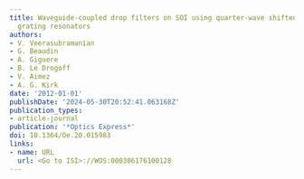 ```yaml
---
title: Waveguide-coupled drop filters on SOI using quarter-wave shifted sidewalled
  grating resonators
authors:
- V. Veerasubramanian
- G. Beaudin
- A. Giguere
- B. Le Drogoff
- V. Aimez
- A. G. Kirk
date: '2012-01-01'
publishDate: '2024-05-30T20:52:41.063168Z'
publication_types:
- article-journal
publication: '*Optics Express*'
doi: 10.1364/Oe.20.015983
links:
- name: URL
  url: <Go to ISI>://WOS:000306176100128
---
```

